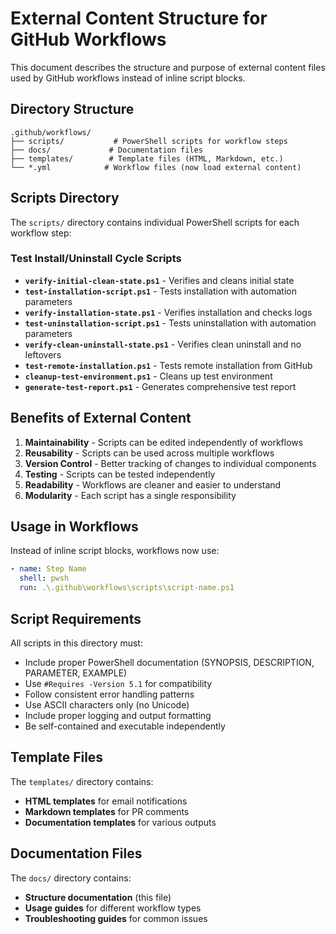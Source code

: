 # External Content Structure for GitHub Workflows

This document describes the structure and purpose of external content files used by GitHub workflows instead of inline script blocks.

## Directory Structure

```
.github/workflows/
├── scripts/           # PowerShell scripts for workflow steps
├── docs/             # Documentation files
├── templates/        # Template files (HTML, Markdown, etc.)
└── *.yml            # Workflow files (now load external content)
```

## Scripts Directory

The `scripts/` directory contains individual PowerShell scripts for each workflow step:

### Test Install/Uninstall Cycle Scripts

- **`verify-initial-clean-state.ps1`** - Verifies and cleans initial state
- **`test-installation-script.ps1`** - Tests installation with automation parameters
- **`verify-installation-state.ps1`** - Verifies installation and checks logs
- **`test-uninstallation-script.ps1`** - Tests uninstallation with automation parameters
- **`verify-clean-uninstall-state.ps1`** - Verifies clean uninstall and no leftovers
- **`test-remote-installation.ps1`** - Tests remote installation from GitHub
- **`cleanup-test-environment.ps1`** - Cleans up test environment
- **`generate-test-report.ps1`** - Generates comprehensive test report

## Benefits of External Content

1. **Maintainability** - Scripts can be edited independently of workflows
2. **Reusability** - Scripts can be used across multiple workflows
3. **Version Control** - Better tracking of changes to individual components
4. **Testing** - Scripts can be tested independently
5. **Readability** - Workflows are cleaner and easier to understand
6. **Modularity** - Each script has a single responsibility

## Usage in Workflows

Instead of inline script blocks, workflows now use:

```yaml
- name: Step Name
  shell: pwsh
  run: .\.github\workflows\scripts\script-name.ps1
```

## Script Requirements

All scripts in this directory must:

- Include proper PowerShell documentation (SYNOPSIS, DESCRIPTION, PARAMETER, EXAMPLE)
- Use `#Requires -Version 5.1` for compatibility
- Follow consistent error handling patterns
- Use ASCII characters only (no Unicode)
- Include proper logging and output formatting
- Be self-contained and executable independently

## Template Files

The `templates/` directory contains:

- **HTML templates** for email notifications
- **Markdown templates** for PR comments
- **Documentation templates** for various outputs

## Documentation Files

The `docs/` directory contains:

- **Structure documentation** (this file)
- **Usage guides** for different workflow types
- **Troubleshooting guides** for common issues
